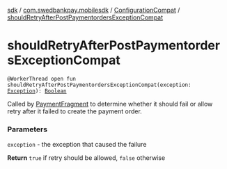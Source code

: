 [sdk](../../index.md) / [com.swedbankpay.mobilesdk](../index.md) / [ConfigurationCompat](index.md) / [shouldRetryAfterPostPaymentordersExceptionCompat](./should-retry-after-post-paymentorders-exception-compat.md)

# shouldRetryAfterPostPaymentordersExceptionCompat

`@WorkerThread open fun shouldRetryAfterPostPaymentordersExceptionCompat(exception: `[`Exception`](https://kotlinlang.org/api/latest/jvm/stdlib/kotlin/-exception/index.html)`): `[`Boolean`](https://kotlinlang.org/api/latest/jvm/stdlib/kotlin/-boolean/index.html)

Called by [PaymentFragment](../-payment-fragment/index.md) to determine whether it should fail or allow
retry after it failed to create the payment order.

### Parameters

`exception` - the exception that caused the failure

**Return**
`true` if retry should be allowed, `false` otherwise

